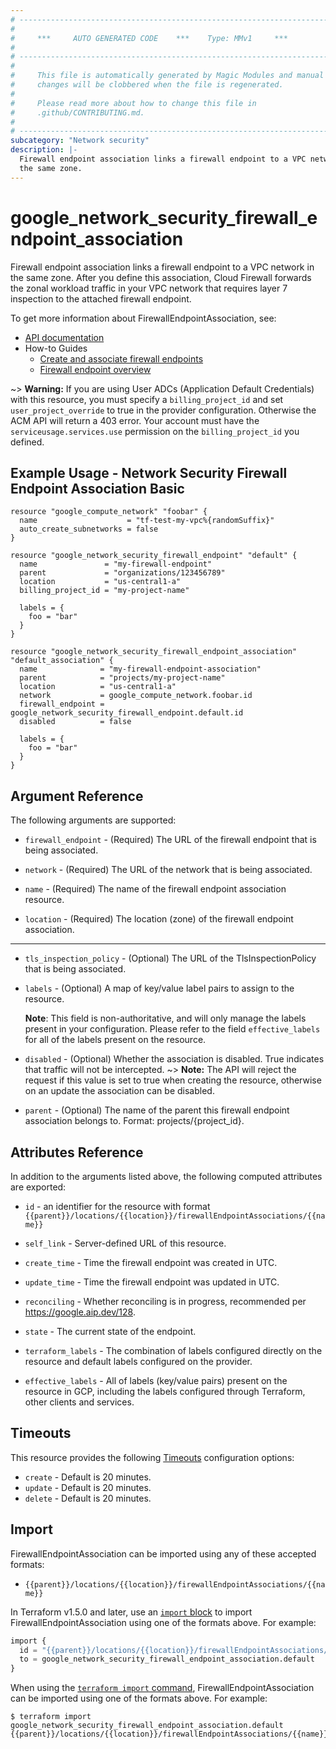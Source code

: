 ```yaml
---
# ----------------------------------------------------------------------------
#
#     ***     AUTO GENERATED CODE    ***    Type: MMv1     ***
#
# ----------------------------------------------------------------------------
#
#     This file is automatically generated by Magic Modules and manual
#     changes will be clobbered when the file is regenerated.
#
#     Please read more about how to change this file in
#     .github/CONTRIBUTING.md.
#
# ----------------------------------------------------------------------------
subcategory: "Network security"
description: |-
  Firewall endpoint association links a firewall endpoint to a VPC network in
  the same zone.
---
```


# google_network_security_firewall_endpoint_association

Firewall endpoint association links a firewall endpoint to a VPC network in
the same zone. After you define this association, Cloud Firewall forwards the
zonal workload traffic in your VPC network that requires layer 7 inspection to
the attached firewall endpoint.


To get more information about FirewallEndpointAssociation, see:

* [API documentation](https://cloud.google.com/firewall/docs/reference/network-security/rest/v1/projects.locations.firewallEndpointAssociations#FirewallEndpointAssociation)
* How-to Guides
    * [Create and associate firewall endpoints](https://cloud.google.com/firewall/docs/configure-firewall-endpoints)
    * [Firewall endpoint overview](https://cloud.google.com/firewall/docs/about-firewall-endpoints)

~> **Warning:** If you are using User ADCs (Application Default Credentials) with this resource,
you must specify a `billing_project_id` and set `user_project_override` to true
in the provider configuration. Otherwise the ACM API will return a 403 error.
Your account must have the `serviceusage.services.use` permission on the
`billing_project_id` you defined.

## Example Usage - Network Security Firewall Endpoint Association Basic


```hcl
resource "google_compute_network" "foobar" {
  name                    = "tf-test-my-vpc%{randomSuffix}"
  auto_create_subnetworks = false
}

resource "google_network_security_firewall_endpoint" "default" {
  name               = "my-firewall-endpoint"
  parent             = "organizations/123456789"
  location           = "us-central1-a"
  billing_project_id = "my-project-name"

  labels = {
    foo = "bar"
  }
}

resource "google_network_security_firewall_endpoint_association" "default_association" {
  name              = "my-firewall-endpoint-association"
  parent            = "projects/my-project-name"
  location          = "us-central1-a"
  network           = google_compute_network.foobar.id
  firewall_endpoint = google_network_security_firewall_endpoint.default.id
  disabled          = false

  labels = {
    foo = "bar"
  }
}
```

## Argument Reference

The following arguments are supported:


* `firewall_endpoint` -
  (Required)
  The URL of the firewall endpoint that is being associated.

* `network` -
  (Required)
  The URL of the network that is being associated.

* `name` -
  (Required)
  The name of the firewall endpoint association resource.

* `location` -
  (Required)
  The location (zone) of the firewall endpoint association.


- - -


* `tls_inspection_policy` -
  (Optional)
  The URL of the TlsInspectionPolicy that is being associated.

* `labels` -
  (Optional)
  A map of key/value label pairs to assign to the resource.

  **Note**: This field is non-authoritative, and will only manage the labels present in your configuration.
  Please refer to the field `effective_labels` for all of the labels present on the resource.

* `disabled` -
  (Optional)
  Whether the association is disabled. True indicates that traffic will not be intercepted.
  ~> **Note:** The API will reject the request if this value is set to true when creating the resource,
  otherwise on an update the association can be disabled.

* `parent` -
  (Optional)
  The name of the parent this firewall endpoint association belongs to.
  Format: projects/{project_id}.



## Attributes Reference

In addition to the arguments listed above, the following computed attributes are exported:

* `id` - an identifier for the resource with format `{{parent}}/locations/{{location}}/firewallEndpointAssociations/{{name}}`

* `self_link` -
  Server-defined URL of this resource.

* `create_time` -
  Time the firewall endpoint was created in UTC.

* `update_time` -
  Time the firewall endpoint was updated in UTC.

* `reconciling` -
  Whether reconciling is in progress, recommended per https://google.aip.dev/128.

* `state` -
  The current state of the endpoint.

* `terraform_labels` -
  The combination of labels configured directly on the resource
   and default labels configured on the provider.

* `effective_labels` -
  All of labels (key/value pairs) present on the resource in GCP, including the labels configured through Terraform, other clients and services.


## Timeouts

This resource provides the following
[Timeouts](https://developer.hashicorp.com/terraform/plugin/sdkv2/resources/retries-and-customizable-timeouts) configuration options:

- `create` - Default is 20 minutes.
- `update` - Default is 20 minutes.
- `delete` - Default is 20 minutes.

## Import


FirewallEndpointAssociation can be imported using any of these accepted formats:

* `{{parent}}/locations/{{location}}/firewallEndpointAssociations/{{name}}`


In Terraform v1.5.0 and later, use an [`import` block](https://developer.hashicorp.com/terraform/language/import) to import FirewallEndpointAssociation using one of the formats above. For example:

```tf
import {
  id = "{{parent}}/locations/{{location}}/firewallEndpointAssociations/{{name}}"
  to = google_network_security_firewall_endpoint_association.default
}
```

When using the [`terraform import` command](https://developer.hashicorp.com/terraform/cli/commands/import), FirewallEndpointAssociation can be imported using one of the formats above. For example:

```
$ terraform import google_network_security_firewall_endpoint_association.default {{parent}}/locations/{{location}}/firewallEndpointAssociations/{{name}}
```
